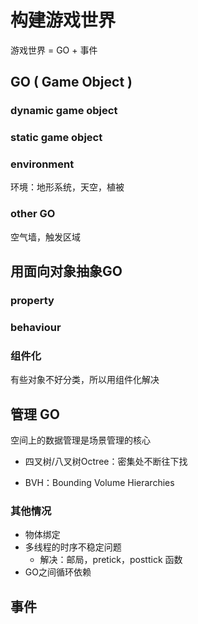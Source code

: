 # 构建游戏世界

游戏世界 = GO + 事件

## GO ( Game Object )

### dynamic game object

### static game object

### environment

环境：地形系统，天空，植被

### other GO

空气墙，触发区域

## 用面向对象抽象GO

### property

### behaviour

### 组件化

有些对象不好分类，所以用组件化解决

## 管理 GO

空间上的数据管理是场景管理的核心

* 四叉树/八叉树Octree：密集处不断往下找

* BVH：Bounding Volume Hierarchies

### 其他情况

* 物体绑定
* 多线程的时序不稳定问题
  * 解决：邮局，pretick，posttick 函数
* GO之间循环依赖

## 事件
